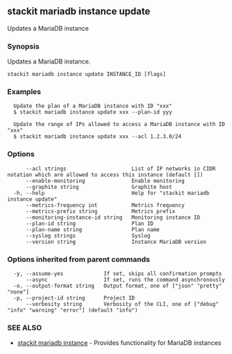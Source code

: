 ## stackit mariadb instance update

Updates a MariaDB instance

### Synopsis

Updates a MariaDB instance.

```
stackit mariadb instance update INSTANCE_ID [flags]
```

### Examples

```
  Update the plan of a MariaDB instance with ID "xxx"
  $ stackit mariadb instance update xxx --plan-id yyy

  Update the range of IPs allowed to access a MariaDB instance with ID "xxx"
  $ stackit mariadb instance update xxx --acl 1.2.3.0/24
```

### Options

```
      --acl strings                     List of IP networks in CIDR notation which are allowed to access this instance (default [])
      --enable-monitoring               Enable monitoring
      --graphite string                 Graphite host
  -h, --help                            Help for "stackit mariadb instance update"
      --metrics-frequency int           Metrics frequency
      --metrics-prefix string           Metrics prefix
      --monitoring-instance-id string   Monitoring instance ID
      --plan-id string                  Plan ID
      --plan-name string                Plan name
      --syslog strings                  Syslog
      --version string                  Instance MariaDB version
```

### Options inherited from parent commands

```
  -y, --assume-yes             If set, skips all confirmation prompts
      --async                  If set, runs the command asynchronously
  -o, --output-format string   Output format, one of ["json" "pretty" "none"]
  -p, --project-id string      Project ID
      --verbosity string       Verbosity of the CLI, one of ["debug" "info" "warning" "error"] (default "info")
```

### SEE ALSO

* [stackit mariadb instance](./stackit_mariadb_instance.md)	 - Provides functionality for MariaDB instances


